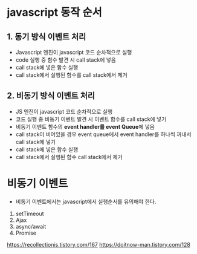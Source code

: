

# javascript 동작 순서

## 1. 동기 방식 이벤트 처리 

- Javascript 엔진이 javascript 코드 순차적으로 실행
- code 실행 중 함수 발견 시 call stack에 넣음
- call stack에 넣은 함수 실행
- call stack에서 실행된 함수를 call stack에서 제거


## 2. 비동기 방식 이벤트 처리 
- JS 엔진이 javascript 코드 순차적으로 실행
- 코드 실행 중 비동기 이벤트 발견 시 이벤트 함수를 call stack에 넣기
- 비동기 이벤트 함수의 **event handler를 event Queue**에 넣음
- call stack이 비어있을 경우 event queue에서 event handler를 하나씩 꺼내서 call stack에 넣기 
- call stack에 넣은 함수 실행
- call stack에서 실행된 함수 call stack에서 제거



# 비동기 이벤트

- 비동기 이벤트에서는 javascript에서 실행순서를 유의해야 한다.
 
1. setTimeout
2. Ajax
3. async/await
4. Promise



https://recollectionis.tistory.com/167
https://doitnow-man.tistory.com/128
